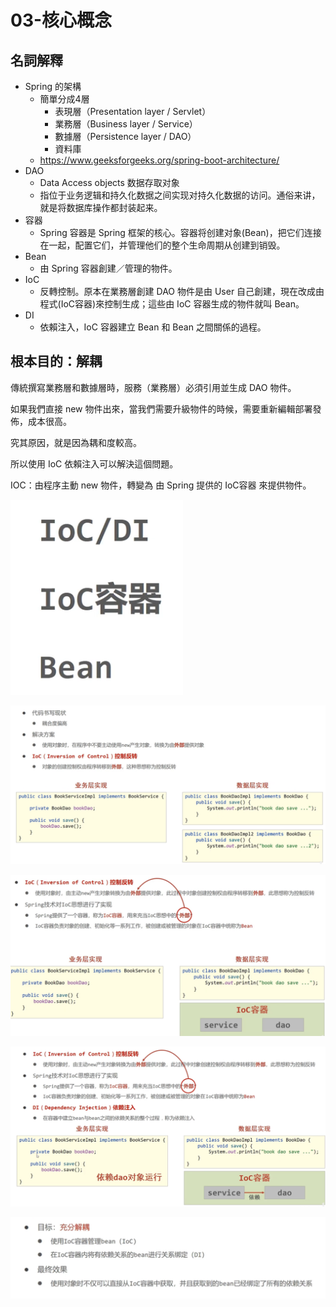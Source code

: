 # 03-核心概念

## 名詞解釋
- Spring 的架構
  - 簡單分成4層
    - 表現層（Presentation layer / Servlet）
    - 業務層（Business layer / Service）
    - 數據層（Persistence layer / DAO）
    - 資料庫
  - https://www.geeksforgeeks.org/spring-boot-architecture/
- DAO
  - Data Access objects 数据存取对象
  - 指位于业务逻辑和持久化数据之间实现对持久化数据的访问。通俗来讲，就是将数据库操作都封装起来。
- 容器
  - Spring 容器是 Spring 框架的核心。容器将创建对象(Bean)，把它们连接在一起，配置它们，并管理他们的整个生命周期从创建到销毁。
- Bean
  - 由 Spring 容器創建／管理的物件。
- IoC
  - 反轉控制。原本在業務層創建 DAO 物件是由 User 自己創建，現在改成由程式(IoC容器)來控制生成；這些由 IoC 容器生成的物件就叫 Bean。
- DI
  - 依賴注入，IoC 容器建立 Bean 和 Bean 之間關係的過程。


## 根本目的：解耦

傳統撰寫業務層和數據層時，服務（業務層）必須引用並生成 DAO 物件。

如果我們直接 new 物件出來，當我們需要升級物件的時候，需要重新編輯部署發佈，成本很高。

究其原因，就是因為耦和度較高。

所以使用 IoC 依賴注入可以解決這個問題。

IOC：由程序主動 new 物件，轉變為 由 Spring 提供的 IoC容器 來提供物件。

 

![](/img/20230502125806.png)

![](/img/20230502125957.png)

![](/img/20230502130200.png)

![](/img/20230502130553.png)

![](/img/20230502133008.png)